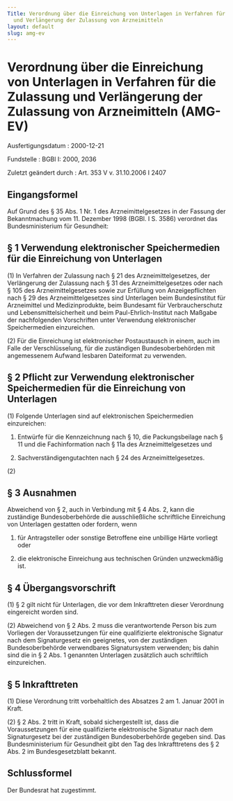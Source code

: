 ```yaml
---
Title: Verordnung über die Einreichung von Unterlagen in Verfahren für die Zulassung
  und Verlängerung der Zulassung von Arzneimitteln
layout: default
slug: amg-ev
---
```


# Verordnung über die Einreichung von Unterlagen in Verfahren für die Zulassung und Verlängerung der Zulassung von Arzneimitteln (AMG-EV)

Ausfertigungsdatum
:   2000-12-21

Fundstelle
:   BGBl I: 2000, 2036

Zuletzt geändert durch
:   Art. 353 V v. 31.10.2006 I 2407


## Eingangsformel

Auf Grund des § 35 Abs. 1 Nr. 1 des Arzneimittelgesetzes in der
Fassung der Bekanntmachung vom 11. Dezember 1998 (BGBl. I S. 3586)
verordnet das Bundesministerium für Gesundheit:


## § 1 Verwendung elektronischer Speichermedien für die Einreichung von Unterlagen

(1) In Verfahren der Zulassung nach § 21 des Arzneimittelgesetzes, der
Verlängerung der Zulassung nach § 31 des Arzneimittelgesetzes oder
nach § 105 des Arzneimittelgesetzes sowie zur Erfüllung von
Anzeigepflichten nach § 29 des Arzneimittelgesetzes sind Unterlagen
beim Bundesinstitut für Arzneimittel und Medizinprodukte, beim
Bundesamt für Verbraucherschutz und Lebensmittelsicherheit und beim
Paul-Ehrlich-Institut nach Maßgabe der nachfolgenden Vorschriften
unter Verwendung elektronischer Speichermedien einzureichen.

(2) Für die Einreichung ist elektronischer Postaustausch in einem,
auch im Falle der Verschlüsselung, für die zuständigen
Bundesoberbehörden mit angemessenem Aufwand lesbaren Dateiformat zu
verwenden.


## § 2 Pflicht zur Verwendung elektronischer Speichermedien für die Einreichung von Unterlagen

(1) Folgende Unterlagen sind auf elektronischen Speichermedien
einzureichen:

1.  Entwürfe für die Kennzeichnung nach § 10, die Packungsbeilage nach §
    11 und die Fachinformation nach § 11a des Arzneimittelgesetzes und


2.  Sachverständigengutachten nach § 24 des Arzneimittelgesetzes.




(2)


## § 3 Ausnahmen

Abweichend von § 2, auch in Verbindung mit § 4 Abs. 2, kann die
zuständige Bundesoberbehörde die ausschließliche schriftliche
Einreichung von Unterlagen gestatten oder fordern, wenn

1.  für Antragsteller oder sonstige Betroffene eine unbillige Härte
    vorliegt oder


2.  die elektronische Einreichung aus technischen Gründen unzweckmäßig
    ist.





## § 4 Übergangsvorschrift

(1) § 2 gilt nicht für Unterlagen, die vor dem Inkrafttreten dieser
Verordnung eingereicht worden sind.

(2) Abweichend von § 2 Abs. 2 muss die verantwortende Person bis zum
Vorliegen der Voraussetzungen für eine qualifizierte elektronische
Signatur nach dem Signaturgesetz ein geeignetes, von der zuständigen
Bundesoberbehörde verwendbares Signatursystem verwenden; bis dahin
sind die in § 2 Abs. 1 genannten Unterlagen zusätzlich auch
schriftlich einzureichen.


## § 5 Inkrafttreten

(1) Diese Verordnung tritt vorbehaltlich des Absatzes 2 am 1. Januar
2001 in Kraft.

(2) § 2 Abs. 2 tritt in Kraft, sobald sichergestellt ist, dass die
Voraussetzungen für eine qualifizierte elektronische Signatur nach dem
Signaturgesetz bei der zuständigen Bundesoberbehörde gegeben sind. Das
Bundesministerium für Gesundheit gibt den Tag des Inkrafttretens des §
2 Abs. 2 im Bundesgesetzblatt bekannt.


## Schlussformel

Der Bundesrat hat zugestimmt.

